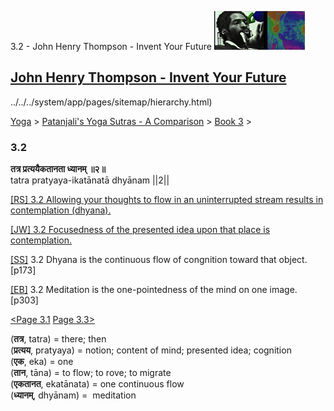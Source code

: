 3.2 - John Henry Thompson - Invent Your Future [![John Henry Thompson - Invent Your Future](../../../_/rsrc/1329567069254/config/customLogo.gif-revision=6.png)](../../../index.html)

[John Henry Thompson - Invent Your Future](../../../index.html)
---------------------------------------------------------------

../../../system/app/pages/sitemap/hierarchy.html)
    

[Yoga](../../../yoga.html)‎ > ‎[Patanjali's Yoga Sutras - A Comparison](../../patanjani.html)‎ > ‎[Book 3](../book-3.html)‎ > ‎

### 3.2

**तत्र प्रत्ययैकतानता ध्यानम् ॥२॥**  
tatra pratyaya-ikatānatā dhyānam ||2||  
  
  
[\[RS\] 3.2 Allowing your thoughts to flow in an uninterrupted stream results in contemplation (dhyana).](http://www.ashtangayoga.info/philosophy/yoga-sutra-patanjali/chapter-3/item/tatra-pratyaya-ikatanata-dhyanam-2/)  
  
[\[JW\] 3.2 Focusedness of the presented idea upon that place is contemplation.](http://books.google.com/books?id=YzFImjtOxUwC&pg=PA204&ci=175%2C727%2C721%2C55&source=bookclip)  
  
[\[SS\]](http://www.amazon.com/Yoga-Sutras-Patanjali-Commentary-Satchidananda/dp/0932040381) 3.2 Dhyana is the continuous flow of congnition toward that object. \[p173\]  
  
[\[EB\]](http://www.amazon.com/Yoga-Sutras-Patanjali-Translation-Commentary/dp/0865477361/ref=sr_1_1?ie=UTF8&s=books&qid=1250508322&sr=1-1) 3.2 Meditation is the one-pointedness of the mind on one image. \[p303\]  
  
  
[<Page 3.1](3-1.html)  [Page 3.3>](33.html)  
  
  

(**तत्र**, tatra) = there; then  
(**प्रत्यय**, pratyaya) = notion; content of mind; presented idea; cognition  
(**एक**, eka) = one  
(**तान**, tāna) = to flow; to rove; to migrate  
(**एकतानत**, ekatānata) = one continuous flow  
(**ध्यानम्**, dhyānam) =  meditation

